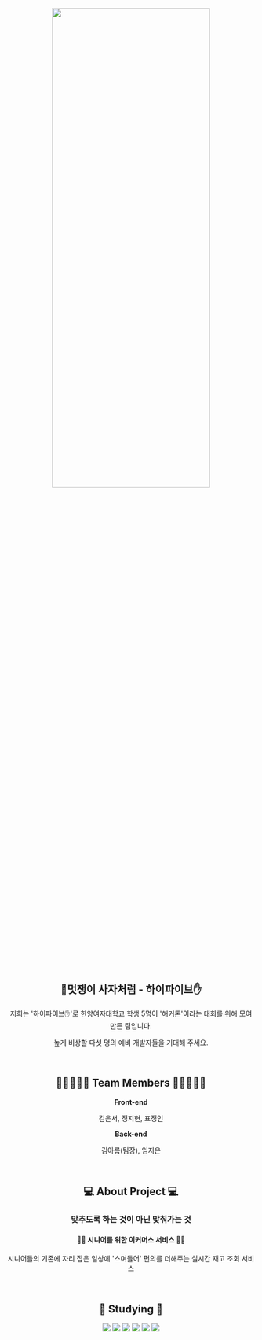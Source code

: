 <div align="center">
<img width="80%" height="50%" src="https://github.com/likelion-hywoman-2023-hackathon/likelion-hywoman-high_five/assets/107805180/f983daa0-70b5-43da-b407-fd2453f2363b">
<h2>🦁멋쟁이 사자처럼 - 하이파이브✋</h2>

저희는 '하이파이브✋'로 한양여자대학교 학생 5명이 '해커톤'이라는 대회를 위해 모여 만든 팀입니다.


높게 비상할 다섯 명의 예비 개발자들을 기대해 주세요.

<br>

<h2>👩🏻‍🤝‍👩🏻 Team Members 👩🏻‍🤝‍👩🏻</h3>

**Front-end**

김은서, 정지현, 표정인



**Back-end**

김아름(팀장), 임지은

<br>

<h2>💻 About Project 💻</h3>

<h3>맞추도록 하는 것이 아닌 맞춰가는 것</h3>

<h4>👴🏻 시니어를 위한 이커머스 서비스 🧓🏻</h4>

시니어들의 기존에 자리 잡은 일상에 '스며들어' 편의를 더해주는 실시간 재고 조회 서비스

<br>

<h2>📝 Studying 📝</h2>
<img src="https://img.shields.io/badge/HTML5-E34F26?style=flat&logo=html5&logoColor=white"/>
<img src="https://img.shields.io/badge/CSS3-1572B6?style=flat&logo=css3&logoColor=white"/>
<img src="https://img.shields.io/badge/JavaScript-F7DF1E?style=flat&logo=javascript&logoColor=white"/>
<img src="https://img.shields.io/badge/Figmat-F24E1E?style=flat&logo=figma&logoColor=white"/>
<img src="https://img.shields.io/badge/Django-092E20?style=flat&logo=django&logoColor=white"/>
<img src="https://img.shields.io/badge/MySQL-4479A1?style=flat&logo=mysql&logoColor=white"/>

</div>
